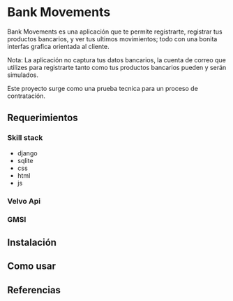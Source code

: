 # Bank Movements

Bank Movements es una aplicación que te permite registrarte, registrar tus productos bancarios, y ver tus ultimos movimientos; todo con una bonita interfas grafica orientada al cliente.

Nota: La aplicación no captura tus datos bancarios, la cuenta de correo que utilizes para registrarte tanto como tus productos bancarios pueden y serán simulados.

Este proyecto surge como una prueba tecnica para un proceso de contratación.

## Requerimientos
### Skill stack
- django
- sqlite
- css
- html
- js

### Velvo Api

### GMSI 

## Instalación

## Como usar

## Referencias